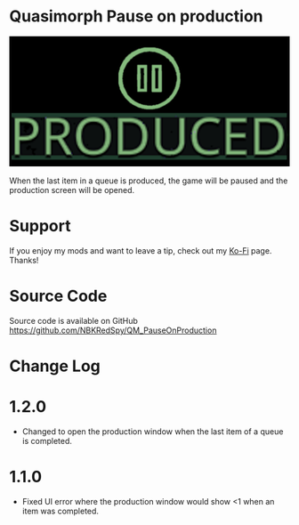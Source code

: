 # Quasimorph Pause on production

![Production Pause logo](./media/ProducedWithPause.png)

When the last item in a queue is produced, the game will be paused and the production screen will be opened.

# Support
If you enjoy my mods and want to leave a tip, check out my [Ko-Fi](https://ko-fi.com/nbkredspy71915) page.
Thanks!


# Source Code
Source code is available on GitHub https://github.com/NBKRedSpy/QM_PauseOnProduction

# Change Log

# 1.2.0
* Changed to open the production window when the last item of a queue is completed.

# 1.1.0
* Fixed UI error where the production window would show <1 when an item was completed.